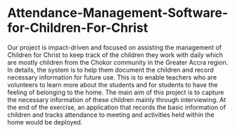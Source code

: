 # Attendance-Management-Software-for-Children-For-Christ
Our project is impact-driven and focused on assisting the management of Children for Christ to keep track of the children they work with daily which are mostly children from the Chokor community in the Greater Accra region. In details, the system is to help them document the children and record necessary information for future use. This is to enable teachers who are volunteers to learn more about the students and for students to have the feeling of belonging to the home. The main aim of this project is to capture the necessary information of these children mainly through interviewing. At the end of the exercise, an application that records the basic information of children and tracks attendance to meeting and activities held within the home would be deployed.
